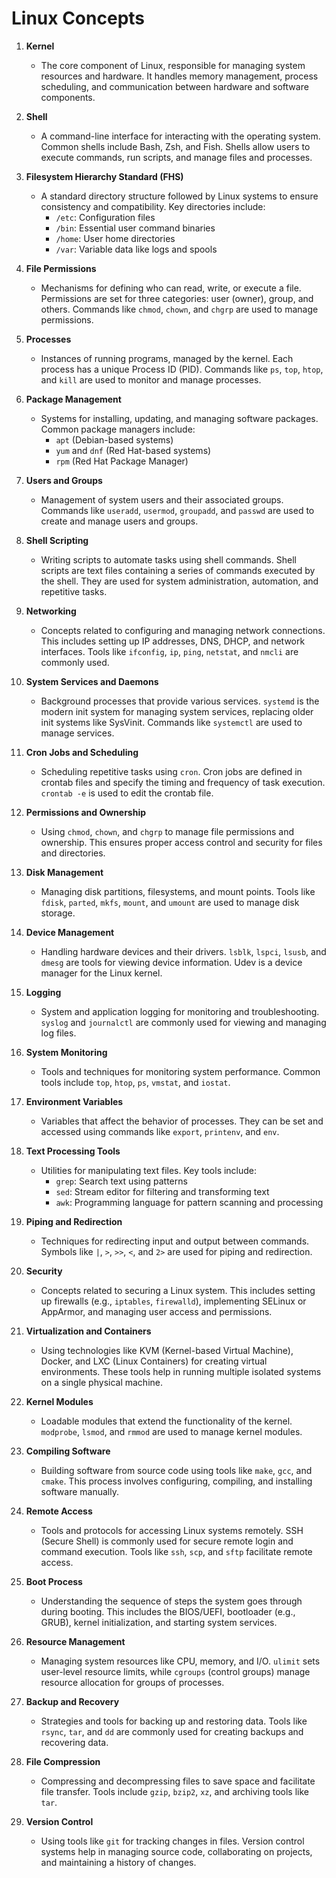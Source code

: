 # Linux Concepts

1. **Kernel**
   - The core component of Linux, responsible for managing system resources and hardware. It handles memory management, process scheduling, and communication between hardware and software components.

2. **Shell**
   - A command-line interface for interacting with the operating system. Common shells include Bash, Zsh, and Fish. Shells allow users to execute commands, run scripts, and manage files and processes.

3. **Filesystem Hierarchy Standard (FHS)**
   - A standard directory structure followed by Linux systems to ensure consistency and compatibility. Key directories include:
     - `/etc`: Configuration files
     - `/bin`: Essential user command binaries
     - `/home`: User home directories
     - `/var`: Variable data like logs and spools

4. **File Permissions**
   - Mechanisms for defining who can read, write, or execute a file. Permissions are set for three categories: user (owner), group, and others. Commands like `chmod`, `chown`, and `chgrp` are used to manage permissions.

5. **Processes**
   - Instances of running programs, managed by the kernel. Each process has a unique Process ID (PID). Commands like `ps`, `top`, `htop`, and `kill` are used to monitor and manage processes.

6. **Package Management**
   - Systems for installing, updating, and managing software packages. Common package managers include:
     - `apt` (Debian-based systems)
     - `yum` and `dnf` (Red Hat-based systems)
     - `rpm` (Red Hat Package Manager)

7. **Users and Groups**
   - Management of system users and their associated groups. Commands like `useradd`, `usermod`, `groupadd`, and `passwd` are used to create and manage users and groups.

8. **Shell Scripting**
   - Writing scripts to automate tasks using shell commands. Shell scripts are text files containing a series of commands executed by the shell. They are used for system administration, automation, and repetitive tasks.

9. **Networking**
   - Concepts related to configuring and managing network connections. This includes setting up IP addresses, DNS, DHCP, and network interfaces. Tools like `ifconfig`, `ip`, `ping`, `netstat`, and `nmcli` are commonly used.

10. **System Services and Daemons**
    - Background processes that provide various services. `systemd` is the modern init system for managing system services, replacing older init systems like SysVinit. Commands like `systemctl` are used to manage services.

11. **Cron Jobs and Scheduling**
    - Scheduling repetitive tasks using `cron`. Cron jobs are defined in crontab files and specify the timing and frequency of task execution. `crontab -e` is used to edit the crontab file.

12. **Permissions and Ownership**
    - Using `chmod`, `chown`, and `chgrp` to manage file permissions and ownership. This ensures proper access control and security for files and directories.

13. **Disk Management**
    - Managing disk partitions, filesystems, and mount points. Tools like `fdisk`, `parted`, `mkfs`, `mount`, and `umount` are used to manage disk storage.

14. **Device Management**
    - Handling hardware devices and their drivers. `lsblk`, `lspci`, `lsusb`, and `dmesg` are tools for viewing device information. Udev is a device manager for the Linux kernel.

15. **Logging**
    - System and application logging for monitoring and troubleshooting. `syslog` and `journalctl` are commonly used for viewing and managing log files.

16. **System Monitoring**
    - Tools and techniques for monitoring system performance. Common tools include `top`, `htop`, `ps`, `vmstat`, and `iostat`.

17. **Environment Variables**
    - Variables that affect the behavior of processes. They can be set and accessed using commands like `export`, `printenv`, and `env`.

18. **Text Processing Tools**
    - Utilities for manipulating text files. Key tools include:
      - `grep`: Search text using patterns
      - `sed`: Stream editor for filtering and transforming text
      - `awk`: Programming language for pattern scanning and processing

19. **Piping and Redirection**
    - Techniques for redirecting input and output between commands. Symbols like `|`, `>`, `>>`, `<`, and `2>` are used for piping and redirection.

20. **Security**
    - Concepts related to securing a Linux system. This includes setting up firewalls (e.g., `iptables`, `firewalld`), implementing SELinux or AppArmor, and managing user access and permissions.

21. **Virtualization and Containers**
    - Using technologies like KVM (Kernel-based Virtual Machine), Docker, and LXC (Linux Containers) for creating virtual environments. These tools help in running multiple isolated systems on a single physical machine.

22. **Kernel Modules**
    - Loadable modules that extend the functionality of the kernel. `modprobe`, `lsmod`, and `rmmod` are used to manage kernel modules.

23. **Compiling Software**
    - Building software from source code using tools like `make`, `gcc`, and `cmake`. This process involves configuring, compiling, and installing software manually.

24. **Remote Access**
    - Tools and protocols for accessing Linux systems remotely. SSH (Secure Shell) is commonly used for secure remote login and command execution. Tools like `ssh`, `scp`, and `sftp` facilitate remote access.

25. **Boot Process**
    - Understanding the sequence of steps the system goes through during booting. This includes the BIOS/UEFI, bootloader (e.g., GRUB), kernel initialization, and starting system services.

26. **Resource Management**
    - Managing system resources like CPU, memory, and I/O. `ulimit` sets user-level resource limits, while `cgroups` (control groups) manage resource allocation for groups of processes.

27. **Backup and Recovery**
    - Strategies and tools for backing up and restoring data. Tools like `rsync`, `tar`, and `dd` are commonly used for creating backups and recovering data.

28. **File Compression**
    - Compressing and decompressing files to save space and facilitate file transfer. Tools include `gzip`, `bzip2`, `xz`, and archiving tools like `tar`.

29. **Version Control**
    - Using tools like `git` for tracking changes in files. Version control systems help in managing source code, collaborating on projects, and maintaining a history of changes.
